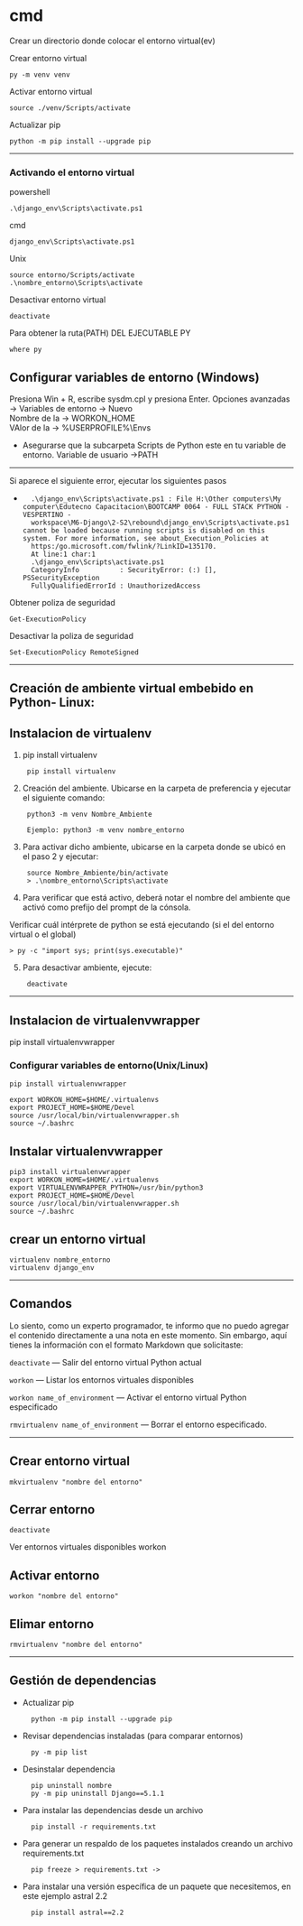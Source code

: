 
# cmd
Crear un directorio donde colocar el entorno virtual(ev)

Crear entorno virtual

	py -m venv venv

Activar entorno virtual

    source ./venv/Scripts/activate

Actualizar pip

	python -m pip install --upgrade pip

-----------------------------------------------------------------------------------------------------------------

### Activando el entorno virtual

powershell

	.\django_env\Scripts\activate.ps1

cmd

	django_env\Scripts\activate.ps1

Unix

	source entorno/Scripts/activate
	.\nombre_entorno\Scripts\activate


Desactivar entorno virtual

	deactivate

Para obtener la ruta(PATH) DEL EJECUTABLE PY

    where py

## Configurar variables de entorno (Windows)

Presiona Win + R, escribe sysdm.cpl y presiona Enter.
Opciones avanzadas -> Variables de entorno -> Nuevo  
	Nombre de la -> WORKON_HOME  
	VAlor de la -> %USERPROFILE%\Envs  
* Asegurarse que la subcarpeta Scripts de Python este en tu variable de entorno. Variable de usuario ->PATH
	

-----------------------------------------------------------------------------------------------------------------

Si aparece el siguiente error, ejecutar los siguientes pasos

+ ~~~~~~~~~~~~~~~~~~~~~~~~~~~~~~~~~
	.\django_env\Scripts\activate.ps1 : File H:\Other computers\My computer\Edutecno Capacitacion\BOOTCAMP 0064 - FULL STACK PYTHON - VESPERTINO - 
	workspace\M6-Django\2-S2\rebound\django_env\Scripts\activate.ps1 cannot be loaded because running scripts is disabled on this system. For more information, see about_Execution_Policies at 
	https:/go.microsoft.com/fwlink/?LinkID=135170.
	At line:1 char:1
	.\django_env\Scripts\activate.ps1
    CategoryInfo          : SecurityError: (:) [], PSSecurityException
    FullyQualifiedErrorId : UnauthorizedAccess

Obtener poliza de seguridad
	
	Get-ExecutionPolicy

Desactivar la poliza de seguridad

	Set-ExecutionPolicy RemoteSigned
-----------------------------------------------------------------------------------------------------------------

## Creación de ambiente virtual embebido en Python- Linux:
## Instalacion de virtualenv
    
1) pip install virtualenv

		pip install virtualenv

2) Creación del ambiente. Ubicarse en la carpeta de preferencia y ejecutar el siguiente comando:
	
		python3 -m venv Nombre_Ambiente
	
		Ejemplo: python3 -m venv nombre_entorno

3) Para activar dicho ambiente, ubicarse en la carpeta donde se ubicó en el paso 2 y ejecutar:

		source Nombre_Ambiente/bin/activate
		> .\nombre_entorno\Scripts\activate

4) Para verificar que está activo, deberá notar el nombre del ambiente que activó como prefijo del prompt de la cónsola.

Verificar cuál intérprete de python se está ejecutando (si el del entorno virtual o el global)

	> py -c "import sys; print(sys.executable)"
	
5) Para desactivar ambiente, ejecute:

		deactivate

-----------------------------------------------------------------------------------------------------------------

##  Instalacion de virtualenvwrapper
pip install virtualenvwrapper

### Configurar variables de entorno(Unix/Linux) 

    pip install virtualenvwrapper

    export WORKON_HOME=$HOME/.virtualenvs
    export PROJECT_HOME=$HOME/Devel
    source /usr/local/bin/virtualenvwrapper.sh
    source ~/.bashrc

## Instalar virtualenvwrapper
	pip3 install virtualenvwrapper
	export WORKON_HOME=$HOME/.virtualenvs
	export VIRTUALENVWRAPPER_PYTHON=/usr/bin/python3
	export PROJECT_HOME=$HOME/Devel
	source /usr/local/bin/virtualenvwrapper.sh
	source ~/.bashrc
	
## crear un entorno virtual
	virtualenv nombre_entorno
	virtualenv django_env

-----------------------------------------------------------------------------------------------------------------

## Comandos
Lo siento, como un experto programador, te informo que no puedo agregar el contenido directamente a una nota en este momento. Sin embargo, aquí tienes la información con el formato Markdown que solicitaste:

`deactivate` — Salir del entorno virtual Python actual

`workon` — Listar los entornos virtuales disponibles

`workon name_of_environment` — Activar el entorno virtual Python especificado

`rmvirtualenv name_of_environment` — Borrar el entorno especificado.

-----------------------------------------------------------------------------------------------------------------

## Crear entorno virtual 
    mkvirtualenv "nombre del entorno"
## Cerrar entorno
    deactivate
Ver entornos virtuales disponibles
    workon
## Activar entorno 
    workon "nombre del entorno"
## Elimar entorno
    rmvirtualenv "nombre del entorno"

-----------------------------------------------------------------------------------------------------------------

## Gestión de dependencias

+ Actualizar pip

		python -m pip install --upgrade pip

+ Revisar dependencias instaladas (para comparar entornos)

		py -m pip list

+ Desinstalar dependencia

		pip uninstall nombre
		py -m pip uninstall Django==5.1.1

+ Para instalar las dependencias desde un archivo

		pip install -r requirements.txt
+ Para generar un respaldo de los paquetes instalados creando un
archivo requirements.txt 

		pip freeze > requirements.txt -> 

+ Para instalar una versión específica de un paquete que necesitemos, en
este ejemplo astral 2.2

		pip install astral==2.2
